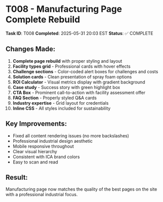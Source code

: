 # T008 - Manufacturing Page Complete Rebuild

**Task ID**: T008
**Completed**: 2025-05-31 20:03 EST
**Status**: ✅ COMPLETE

## Changes Made:
1. **Complete page rebuild** with proper styling and layout
2. **Facility types grid** - Professional cards with hover effects
3. **Challenge sections** - Color-coded alert boxes for challenges and costs
4. **Solution cards** - Clean presentation of spray foam options
5. **ROI Calculator** - Visual metrics display with gradient background
6. **Case study** - Success story with green highlight box
7. **CTA Box** - Prominent call-to-action with facility assessment offer
8. **FAQ Section** - Properly styled Q&A cards
9. **Industry expertise** - Grid layout for credentials
10. **Inline CSS** - All styles included for sustainability

## Key Improvements:
- Fixed all content rendering issues (no more backslashes)
- Professional industrial design aesthetic
- Mobile responsive throughout
- Clear visual hierarchy
- Consistent with ICA brand colors
- Easy to scan and read

## Result:
Manufacturing page now matches the quality of the best pages on the site with a professional industrial focus.
